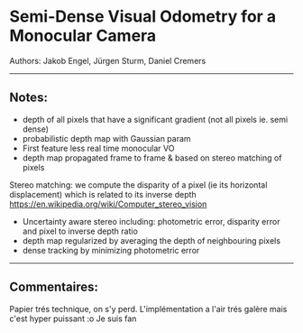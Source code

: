 # Semi-Dense Visual Odometry for a Monocular Camera

Authors: Jakob Engel, Jürgen Sturm, Daniel Cremers
___

Notes: 
---
* depth of all pixels that have a significant gradient (not all pixels ie. semi dense)
* probabilistic depth map with Gaussian param
* First feature less real time monocular VO
* depth map propagated frame to frame & based on stereo matching of pixels

Stereo matching: we compute the disparity of a pixel (ie its horizontal displacement) which is related to its inverse depth https://en.wikipedia.org/wiki/Computer_stereo_vision

* Uncertainty aware stereo including: photometric error, disparity error and pixel to inverse depth ratio
* depth map regularized by averaging the depth of neighbouring pixels
* dense tracking by minimizing photometric error 

___

Commentaires:
---

Papier trés technique, on s'y perd. L'implémentation a l'air trés galère mais c'est hyper puissant :o Je suis fan 